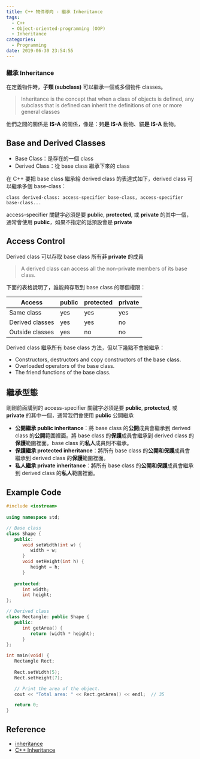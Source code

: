 ```yaml
---
title: C++ 物件導向 - 繼承 Inheritance
tags:
  - C++
  - Object-oriented-programming (OOP)
  - Inheritance
categories:
  - Programming
date: 2019-06-30 23:54:55
---
```



### 繼承 Inheritance

在定義物件時，**子類 (subclass)** 可以繼承一個或多個物件 classes。

> Inheritance is the concept that when a class of objects is defined, any subclass that is defined can inherit the definitions of one or more general classes

他們之間的關係是 **IS-A** 的關係，像是：夠**是 IS-A** 動物、貓**是 IS-A** 動物。

## Base and Derived Classes

- Base Class：是存在的一個 class
- Derived Class：從 base class 繼承下來的 class

在 C++ 要把 base class 繼承給 derived class 的表達式如下，derived class 可以繼承多個 base-class：

```
class derived-class: access-specifier base-class, access-specifier base-class...
```

access-specifier 關鍵字必須是要 **public**, **protected**, 或 **private** 的其中一個，通常會使用 **public**，如果不指定的話預設會是 **private**

## Access Control

Derived class 可以存取 base class 所有**非 private** 的成員

> A derived class can access all the non-private members of its base class.

下面的表格說明了，誰能夠存取到 base class 的哪個權限：

| Access          | public | protected | private |
| --------------- | ------ | --------- | ------- |
| Same class      | yes    | yes       | yes     |
| Derived classes | yes    | yes       | no      |
| Outside classes | yes    | no        | no      |

Derived class 繼承所有 base class 方法，但以下幾點不會被繼承：

- Constructors, destructors and copy constructors of the base class.
- Overloaded operators of the base class.
- The friend functions of the base class.

## 繼承型態

剛剛前面講到的 access-specifier 關鍵字必須是要 **public**, **protected**, 或 **private** 的其中一個，通常我們會使用 **public** 公開繼承

- **公開繼承 public inheritance**：將 base class 的**公開**成員會繼承到 derived class 的**公開**範圍裡面。將 base class 的**保護**成員會繼承到 derived class 的**保護**範圍裡面。base class 的**私人**成員則不繼承。
- **保護繼承 protected inheritance**：將所有 base class 的**公開和保護**成員會繼承到 derived class 的**保護**範圍裡面。
- **私人繼承 private inheritance**：將所有 base class 的**公開和保護**成員會繼承到 derived class 的**私人**範圍裡面。

## Example Code

```c++
#include <iostream>
 
using namespace std;

// Base class
class Shape {
   public:
      void setWidth(int w) {
         width = w;
      }
      void setHeight(int h) {
         height = h;
      }
      
   protected:
      int width;
      int height;
};

// Derived class
class Rectangle: public Shape {
   public:
      int getArea() { 
         return (width * height); 
      }
};

int main(void) {
   Rectangle Rect;
 
   Rect.setWidth(5);
   Rect.setHeight(7);

   // Print the area of the object.
   cout << "Total area: " << Rect.getArea() << endl;  // 35

   return 0;
}
```



## Reference

- [inheritance](https://whatis.techtarget.com/definition/inheritance)
- [C++ Inheritance](https://www.tutorialspoint.com/cplusplus/cpp_inheritance.htm)